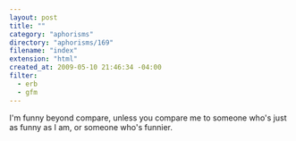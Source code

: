 ```yaml
---
layout: post
title: ""
category: "aphorisms"
directory: "aphorisms/169"
filename: "index"
extension: "html"
created_at: 2009-05-10 21:46:34 -04:00
filter:
  - erb
  - gfm
---
```


I'm funny beyond compare, unless you compare me to someone who's just as funny as I am, or someone who's funnier.
